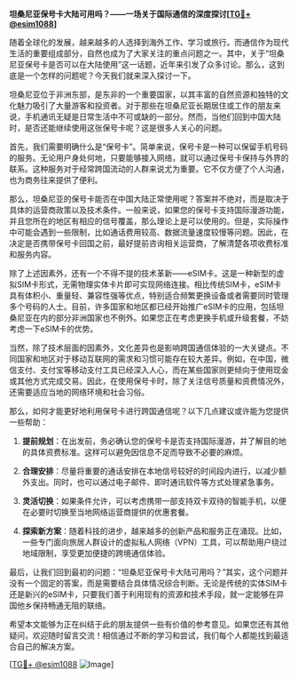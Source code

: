 **坦桑尼亚保号卡大陆可用吗？——一场关于国际通信的深度探讨[[TG💪+ @esim1088](https://t.me/s/esim1088)]**

随着全球化的发展，越来越多的人选择到海外工作、学习或旅行。而通信作为现代生活的重要组成部分，自然也成为了大家关注的重点问题之一。其中，关于“坦桑尼亚保号卡是否可以在大陆使用”这一话题，近年来引发了众多讨论。那么，这到底是一个怎样的问题呢？今天我们就来深入探讨一下。

坦桑尼亚位于非洲东部，是东非的一个重要国家，以其丰富的自然资源和独特的文化魅力吸引了大量游客和投资者。对于那些在坦桑尼亚长期居住或工作的朋友来说，手机通讯无疑是日常生活中不可或缺的一部分。然而，当他们回到中国大陆时，是否还能继续使用这张保号卡呢？这是很多人关心的问题。

首先，我们需要明确什么是“保号卡”。简单来说，保号卡是一种可以保留手机号码的服务。无论用户身处何地，只要能够接入网络，就可以通过保号卡保持与外界的联系。这种服务对于经常跨国流动的人群来说尤为重要。它不仅方便了个人沟通，也为商务往来提供了便利。

那么，坦桑尼亚的保号卡能否在中国大陆正常使用呢？答案并不绝对，而是取决于具体的运营商政策以及技术条件。一般来说，如果您的保号卡支持国际漫游功能，并且您所在的地区有相应的信号覆盖，那么理论上是可以使用的。但是，实际操作中可能会遇到一些限制，比如通话费用较高、数据流量速度较慢等问题。因此，在决定是否携带保号卡回国之前，最好提前咨询相关运营商，了解清楚各项收费标准和服务内容。

除了上述因素外，还有一个不得不提的技术革新——eSIM卡。这是一种新型的虚拟SIM卡形式，无需物理实体卡片即可实现网络连接。相比传统SIM卡，eSIM卡具有体积小、重量轻、兼容性强等优点，特别适合频繁更换设备或者需要同时管理多个号码的人士。目前，许多国家和地区都已经开始推广eSIM卡的应用，包括坦桑尼亚在内的部分非洲国家也不例外。如果您正在考虑更换手机或升级套餐，不妨考虑一下eSIM卡的优势。

当然，除了技术层面的因素外，文化差异也是影响跨国通信体验的一大关键点。不同国家和地区对于移动互联网的需求和习惯可能存在较大差异。例如，在中国，微信支付、支付宝等移动支付工具已经深入人心，而在某些国家则更倾向于使用现金或其他方式完成交易。因此，在使用保号卡时，除了关注信号质量和资费情况外，还需要适应当地的网络环境和社会习俗。

那么，如何才能更好地利用保号卡进行跨国通信呢？以下几点建议或许能为您提供一些帮助：

1. **提前规划**：在出发前，务必确认您的保号卡是否支持国际漫游，并了解目的地的具体资费标准。这样可以避免因信息不足而导致不必要的麻烦。
   
2. **合理安排**：尽量将重要的通话安排在本地信号较好的时间段内进行，以减少额外支出。同时，也可以通过电子邮件、即时通讯软件等方式处理紧急事务。

3. **灵活切换**：如果条件允许，可以考虑携带一部支持双卡双待的智能手机，以便在必要时切换至当地网络运营商提供的优惠套餐。

4. **探索新方案**：随着科技的进步，越来越多的创新产品和服务正在涌现。比如，一些专门面向旅居人群设计的虚拟私人网络（VPN）工具，可以帮助用户绕过地域限制，享受更加便捷的跨境通信体验。

最后，让我们回到最初的问题：“坦桑尼亚保号卡大陆可用吗？”其实，这个问题并没有一个固定的答案，而是需要结合具体情况综合判断。无论是传统的实体SIM卡还是新兴的eSIM卡，只要我们善于利用现有的资源和技术手段，就一定能够在异国他乡保持畅通无阻的联络。

希望本文能够为正在纠结于此的朋友提供一些有价值的参考意见。如果您还有其他疑问，欢迎随时留言交流！相信通过不断的学习和尝试，我们每个人都能找到最适合自己的解决方案。

[[TG💪+ @esim1088](https://t.me/s/esim1088) ![Image](https://i.postimg.cc/4NQfJmqS/Snipaste-2025-05-13-00-14-12.png)]